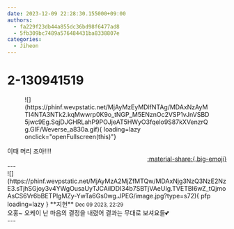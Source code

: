 ```yaml
---
date: 2023-12-09 22:28:30.155000+09:00
authors:
  - fa229f23db44a855dc36bd98f6477ad8
  - 5fb309bc7489a576484431ba8338807e
categories:
  - Jiheon
---
```


# 2-130941519

<div class="post-container" markdown="1">
<div class="content-container md-sidebar__scrollwrap" markdown="1">


<figure markdown="1">
![](https://phinf.wevpstatic.net/MjAyMzEyMDlfNTAg/MDAxNzAyMTI4NTA3NTk2.kqMwwrp0K9o_tNGP_M5ENznOc2VSP1vJnVSBD5jwc9Eg.SqjDJGHRLahP9POJjeAT5HWyO3fqelo9S87kXVenzrQg.GIF/Weverse_a830a.gif){ loading=lazy onclick="openFullscreen(this)"}
</figure>
이때 머리 조아!!!!

</div>
</div>

<div style="text-align: right;" markdown="1">
<a href="https://weverse.io/fromis9/fanpost/2-130941519" style="text-align: right;">:material-share:{.big-emoji}</a>
</div>
---

<div class="comments-container md-sidebar__scrollwrap" markdown="1">
<div class="comment" markdown="1">
<div class='id-container' markdown="1">
![](https://phinf.wevpstatic.net/MjAyMzA2MjZfMTQw/MDAxNjg3NzQ3NzE2NzE3.sTjhSGjoy3v4YWgOusaUyTJCAiIDDI34b7SBTjVAeUIg.TVETBI6wZ_tQjmoAsCS6Vr6bBETPlgMZy-YwTa6Gs0wg.JPEG/image.jpg?type=s72){ pfp loading=lazy }
**<span class="artist">지헌</span>** <small>Dec 09 2023, 22:29</small><br>
</div>
<div class='comment-body' markdown="1">
오홍~ 오케이 난 마음의 결정을 내렸어 결과는 무대로 보셔요들💕
</div>
</div>
</div>
---
